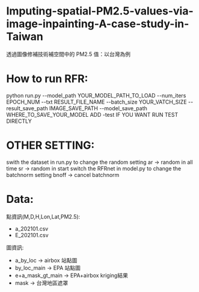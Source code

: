 # Imputing-spatial-PM2.5-values-via-image-inpainting-A-case-study-in-Taiwan
透過圖像修補技術補空間中的 PM2.5 值：以台灣為例

# How to run RFR:

python run.py --model_path YOUR_MODEL_PATH_TO_LOAD --num_iters EPOCH_NUM --txt RESULT_FILE_NAME --batch_size YOUR_VATCH_SIZE --result_save_path IMAGE_SAVE_PATH --model_save_path WHERE_TO_SAVE_YOUR_MODEL
ADD -test IF YOU WANT RUN TEST DIRECTLY

# OTHER SETTING:

swith the dataset in run.py to change the random setting
ar -> random in all time
sr -> random in start
switch the RFRnet in model.py to change the batchnorm setting
bnoff -> cancel batchnorm

# Data:
點資訊(M,D,H,Lon,Lat,PM2.5):  
* a_202101.csv
* E_202101.csv
 
圖資訊:  
* a_by_loc -> airbox 站點圖
* by_loc_main -> EPA 站點圖
* e+a_mask_gt_main -> EPA+airbox kriging結果
* mask -> 台灣地區遮罩
